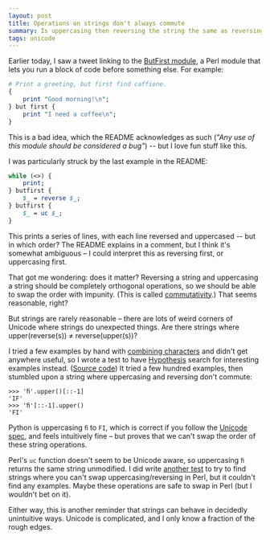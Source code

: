 ```yaml
---
layout: post
title: Operations on strings don't always commute
summary: Is uppercasing then reversing the string the same as reversing and then uppercasing? Of course not.
tags: unicode
---
```


<!-- https://twitter.com/jpwarren/status/1440152993693777924 -->

Earlier today, I saw a tweet linking to the [ButFirst module][module], a Perl module that lets you run a block of code before something else.
For example:

```perl
# Print a greeting, but first find caffiene.
{
    print "Good morning!\n";
} but first {
    print "I need a coffee\n";
}
```

This is a bad idea, which the README acknowledges as such (*"Any use of this module should be considered a bug"*) -- but I love fun stuff like this.

I was particularly struck by the last example in the README:

```perl
while (<>) {
    print;
} butfirst {
    $_ = reverse $_;
} butfirst {
    $_ = uc $_;
}
```

This prints a series of lines, with each line reversed and uppercased -- but in which order?
The README explains in a comment, but I think it's somewhat ambiguous – I could interpret this as reversing first, or uppercasing first.

That got me wondering: does it matter?
Reversing a string and uppercasing a string should be completely orthogonal operations, so we should be able to swap the order with impunity.
(This is called [commutativity].)
That seems reasonable, right?

But strings are rarely reasonable – there are lots of weird corners of Unicode where strings do unexpected things.
Are there strings where upper(reverse(s)) ≠ reverse(upper(s))?

I tried a few examples by hand with [combining characters] and didn't get anywhere useful, so I wrote a test to have [Hypothesis] search for interesting examples instead.
([Source code](/files/2021/test_for_noncommutative_strings.py))
It tried a few hundred examples, then stumbled upon a string where uppercasing and reversing don't commute:

```
>>> 'ﬁ'.upper()[::-1]
'IF'
>>> 'ﬁ'[::-1].upper()
'FI'
```

Python is uppercasing `ﬁ` to `FI`, which is correct if you follow the [Unicode spec][fi_spec], and feels intuitively fine – but proves that we can't swap the order of these string operations.

Perl's `uc` function doesn't seem to be Unicode aware, so uppercasing `ﬁ` returns the same string unmodified.
I did write [another test](/files/2021/test_for_noncommutative_strings_in_perl.py) to try to find strings where you can't swap uppercasing/reversing in Perl, but it couldn't find any examples.
Maybe these operations are safe to swap in Perl (but I wouldn't bet on it).

Either way, this is another reminder that strings can behave in decidedly unintuitive ways.
Unicode is complicated, and I only know a fraction of the rough edges.

[module]: https://metacpan.org/pod/Acme::ButFirst
[combining characters]: https://en.wikipedia.org/wiki/Combining_character
[Hypothesis]: https://github.com/HypothesisWorks/hypothesis
[commutativity]: https://en.wikipedia.org/wiki/Commutative_property
[fi_spec]: https://util.unicode.org/UnicodeJsps/character.jsp?a=FB01

